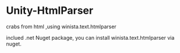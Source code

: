 # Unity-HtmlParser

crabs from html ,using winista.text.htmlparser

inclued .net Nuget package, you can install winista.text.htmlparser via nuget.
